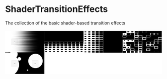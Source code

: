 # ShaderTransitionEffects
The collection of the basic shader-based transition effects<br>
<br>
![Screenshot](screen.png)
